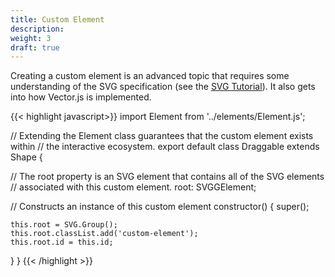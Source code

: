 ```yaml
---
title: Custom Element
description:
weight: 3
draft: true
---
```


Creating a custom element is an advanced topic that requires some understanding of the SVG specification (see the [SVG Tutorial](/svg/)). It also gets into how Vector.js is implemented.

{{< highlight javascript>}}
import Element from '../elements/Element.js';

// Extending the Element class guarantees that the custom element exists within
// the interactive ecosystem.
export default class Draggable extends Shape {

  // The root property is an SVG element that contains all of the SVG elements
  // associated with this custom element.
  root: SVGGElement;

  // Constructs an instance of this custom element
  constructor() {
    super();

    this.root = SVG.Group();
    this.root.classList.add('custom-element');
    this.root.id = this.id;
  }
}
{{< /highlight >}}
